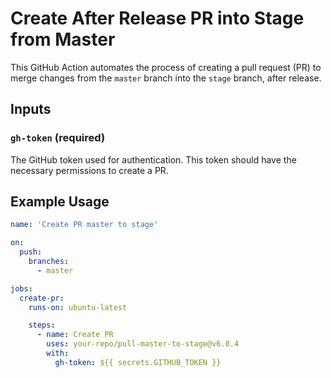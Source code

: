 # Create After Release PR into Stage from Master

This GitHub Action automates the process of creating a pull request (PR) to merge changes from the `master` branch into the `stage` branch, after release.

## Inputs

### `gh-token` (required)

The GitHub token used for authentication. This token should have the necessary permissions to create a PR.

## Example Usage

```yaml
name: 'Create PR master to stage'

on:
  push:
    branches:
      - master

jobs:
  create-pr:
    runs-on: ubuntu-latest

    steps:
      - name: Create PR
        uses: your-repo/pull-master-to-stage@v6.0.4
        with:
          gh-token: ${{ secrets.GITHUB_TOKEN }}
